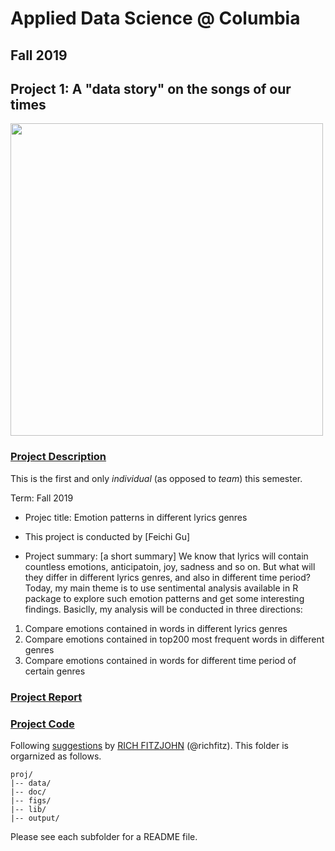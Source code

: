 # Applied Data Science @ Columbia
## Fall 2019
## Project 1: A "data story" on the songs of our times

<img src="figs/title1.jpeg" width="500">

### [Project Description](doc/Proj1_desc.md)
This is the first and only *individual* (as opposed to *team*) this semester. 

Term: Fall 2019

+ Projec title: Emotion patterns in different lyrics genres
+ This project is conducted by [Feichi Gu]

+ Project summary: [a short summary] We know that lyrics will contain countless emotions, anticipatoin, joy, sadness and so on. But what will they differ in different lyrics genres, and also in different time period? Today, my main theme is to use sentimental analysis available in R package to explore such emotion patterns and get some interesting findings. 
Basiclly, my analysis will be conducted in three directions:
1. Compare emotions contained in words in different lyrics genres
2. Compare emotions contained in top200 most frequent words in different genres
3. Compare emotions contained in words for different time period of certain genres

### [Project Report](doc/hw1.pdf)

### [Project Code](doc/hw1.rmd)

Following [suggestions](http://nicercode.github.io/blog/2013-04-05-projects/) by [RICH FITZJOHN](http://nicercode.github.io/about/#Team) (@richfitz). This folder is orgarnized as follows.

```
proj/
|-- data/
|-- doc/
|-- figs/
|-- lib/
|-- output/
```

Please see each subfolder for a README file.
